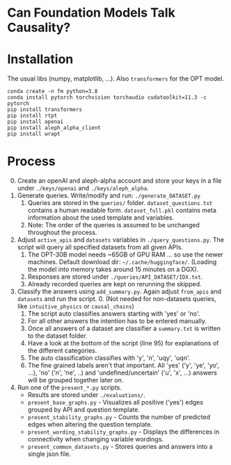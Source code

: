 # Can Foundation Models Talk Causality?

# Installation
The usual libs (numpy, matplotlib, ...). Also `transformers` for the OPT model.
```
conda create -n fm python=3.8
conda install pytorch torchvision torchaudio cudatoolkit=11.3 -c pytorch
pip install transformers
pip install rtpt
pip install openai
pip install aleph_alpha_client
pip install wrapt
```

# Process
0. Create an openAI and aleph-alpha account and store your keys in a file under `./keys/openai` and `./keys/aleph_alpha`.
1. Generate queries. Write/modify and run: `./generate_DATASET.py`
   1. Queries are stored in the `queries/` folder. `dataset_questions.txt` contains a human readable form. `dataset_full.pkl` contains meta information about the used template and variables.
   2. Note: The order of the queries is assumed to be unchanged throughout the process.
2. Adjust `active_apis` and `datasets` variables in `./query_questions.py`. The script will query all specified datasets from all given APIs.
   1. The OPT-30B model needs ~65GB of GPU RAM ... so use the newer machines. Default download dir: `~/.cache/huggingface/`. (Loading the model into memory takes around 15 minutes on a DGX).
   2. Responses are stored under `./queries/API_DATASET/IDX.txt`.
   3. Already recorded queries are kept on rerunning the skipped.
3. Classify the answers using `add_summary.py`. Again adjust `from_apis` and `datasets` and run the script.
   0. (Not needed for non-datasets queries, like `intuitive_physics` or `causal_chains`)
   1. The script auto classifies answers starting with 'yes' or 'no'.
   2. For all other answers the intention has to be entered manually.
   3. Once all answers of a dataset are classifier a `summary.txt` is written to the dataset folder.
   4. Have a look at the bottom of the script (line 95) for explanations of the different categories.
   5. The auto classification classifies with 'y', 'n', 'uqy', 'uqn'.
   6. The fine grained labels aren't that important. All 'yes' ('y', 'ye', 'yo', ...), 'no' ('n', 'ne', ..) and 'undefined/uncertain' ('u', 'x', ...) answers will be grouped together later on.
4. Run one of the `present_*.py` scripts.
   * Results are stored under `./evaluations/`.
   * `present_base_graphs.py` - Visualizes all positive ('yes') edges grouped by API and question template.
   * `present_stability_graphs.py` - Counts the number of predicted edges when altering the question template.
   * `present_wording_stability_graphs.py` - Displays the differences in connectivity when changing variable wordings.
   * `present_common_datasets.py` - Stores queries and answers into a single json file.
